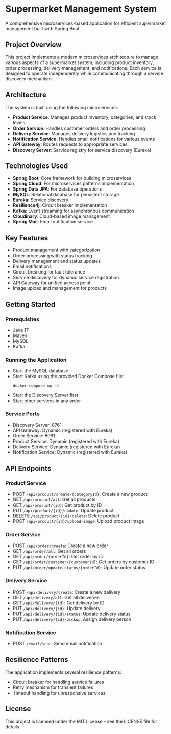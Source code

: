 # Supermarket Management System

A comprehensive microservices-based application for efficient supermarket management built with Spring Boot.

## Project Overview

This project implements a modern microservices architecture to manage various aspects of a supermarket system, including product inventory, order processing, delivery management, and notifications. Each service is designed to operate independently while communicating through a service discovery mechanism.

## Architecture

The system is built using the following microservices:

- **Product Service**: Manages product inventory, categories, and stock levels
- **Order Service**: Handles customer orders and order processing
- **Delivery Service**: Manages delivery logistics and tracking
- **Notification Service**: Handles email notifications for various events
- **API Gateway**: Routes requests to appropriate services
- **Discovery Server**: Service registry for service discovery (Eureka)

## Technologies Used

- **Spring Boot**: Core framework for building microservices
- **Spring Cloud**: For microservices patterns implementation
- **Spring Data JPA**: For database operations
- **MySQL**: Relational database for persistent storage
- **Eureka**: Service discovery
- **Resilience4j**: Circuit breaker implementation
- **Kafka**: Event streaming for asynchronous communication
- **Cloudinary**: Cloud-based image management
- **Spring Mail**: Email notification service

## Key Features

- Product management with categorization
- Order processing with status tracking
- Delivery management and status updates
- Email notifications
- Circuit breaking for fault tolerance
- Service discovery for dynamic service registration
- API Gateway for unified access point
- Image upload and management for products

## Getting Started

### Prerequisites

- Java 17
- Maven
- MySQL
- Kafka

### Running the Application

- Start the MySQL database
- Start Kafka using the provided Docker Compose file:
  ```
  docker-compose up -d
  ```
- Start the Discovery Server first
- Start other services in any order

### Service Ports

- Discovery Server: 8761
- API Gateway: Dynamic (registered with Eureka)
- Order Service: 8081
- Product Service: Dynamic (registered with Eureka)
- Delivery Service: Dynamic (registered with Eureka)
- Notification Service: Dynamic (registered with Eureka)

## API Endpoints

### Product Service

- POST `/api/product/create/{categoryId}`: Create a new product
- GET `/api/product/all`: Get all products
- GET `/api/product/{id}`: Get product by ID
- PUT `/api/product/{id}/update`: Update product
- DELETE `/api/product/{id}/delete`: Delete product
- POST `/api/product/{id}/upload-image`: Upload product image

### Order Service

- POST `/api/order/create`: Create a new order
- GET `/api/order/all`: Get all orders
- GET `/api/order/{orderId}`: Get order by ID
- GET `/api/order/customer/{customerId}`: Get orders by customer ID
- PUT `/api/order/update-status/{orderId}`: Update order status

### Delivery Service

- POST `/api/delivery/create`: Create a new delivery
- GET `/api/delivery/all`: Get all deliveries
- GET `/api/delivery/{id}`: Get delivery by ID
- PUT `/api/delivery/{id}`: Update delivery
- PUT `/api/delivery/{id}/status`: Update delivery status
- PUT `/api/delivery/{id}/pickup`: Assign delivery person

### Notification Service

- POST `/email/send`: Send email notification

## Resilience Patterns

The application implements several resilience patterns:

- Circuit breaker for handling service failures
- Retry mechanism for transient failures
- Timeout handling for unresponsive services

## License

This project is licensed under the MIT License - see the LICENSE file for details.
